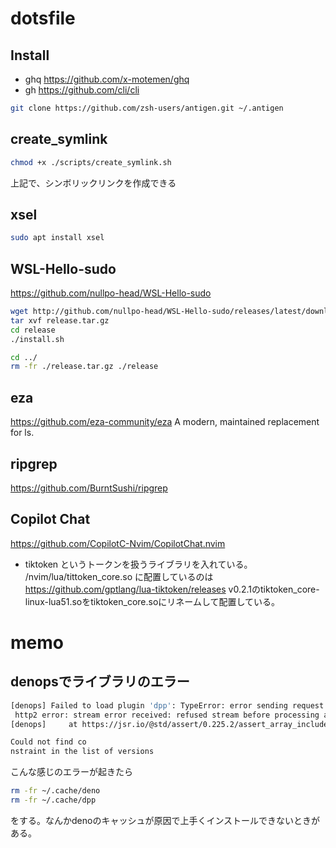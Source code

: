 # dotsfile

## Install
- ghq https://github.com/x-motemen/ghq
- gh https://github.com/cli/cli

```bash
git clone https://github.com/zsh-users/antigen.git ~/.antigen
```

## create_symlink

```bash
chmod +x ./scripts/create_symlink.sh
```

上記で、シンボリックリンクを作成できる

## xsel
```bash
sudo apt install xsel
```

## WSL-Hello-sudo

https://github.com/nullpo-head/WSL-Hello-sudo

```bash
wget http://github.com/nullpo-head/WSL-Hello-sudo/releases/latest/download/release.tar.gz
tar xvf release.tar.gz
cd release
./install.sh
```

```bash
cd ../
rm -fr ./release.tar.gz ./release
```

## eza
https://github.com/eza-community/eza
A modern, maintained replacement for ls.

## ripgrep
https://github.com/BurntSushi/ripgrep

## Copilot Chat
https://github.com/CopilotC-Nvim/CopilotChat.nvim

- tiktoken というトークンを扱うライブラリを入れている。
/nvim/lua/tittoken_core.so に配置しているのは
https://github.com/gptlang/lua-tiktoken/releases
v0.2.1のtiktoken_core-linux-lua51.soをtiktoken_core.soにリネームして配置している。

# memo
## denopsでライブラリのエラー
```bash
[denops] Failed to load plugin 'dpp': TypeError: error sending request for url (https://jsr.io/@std/internal/0.225.1/format.ts):
 http2 error: stream error received: refused stream before processing any application logic                                     
[denops]     at https://jsr.io/@std/assert/0.225.2/assert_array_includes.ts:4:24  
```

```bash
Could not find co
nstraint in the list of versions
```

こんな感じのエラーが起きたら
```bash
rm -fr ~/.cache/deno
rm -fr ~/.cache/dpp
```
をする。なんかdenoのキャッシュが原因で上手くインストールできないときがある。
